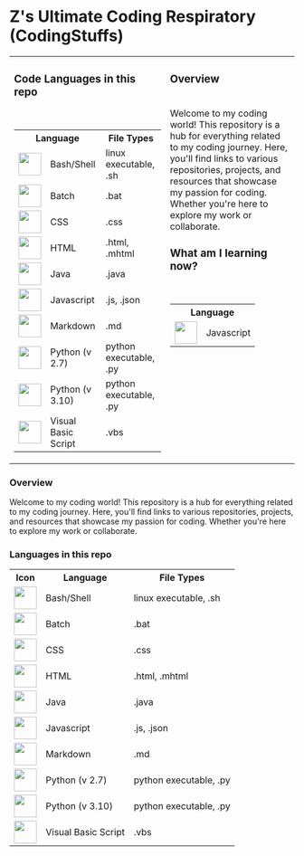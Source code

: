 # Z's Ultimate Coding Respiratory (CodingStuffs)

<table>
  <tr border="0">
    <td>
      <h3>Code Languages in this repo</h3><br>
      <table>
        <tr>
          <th colspan="2">Language</th>
          <th>File Types</th>
        </tr>
        <tr>
          <td><img src="https://skillicons.dev/icons?i=bash" height="40"/></td>
          <td>Bash/Shell</td>
          <td>linux executable, .sh</td>
        </tr>
        <tr>
          <td><img src="https://skillicons.dev/icons?i=bash" height="40"/></td>
          <td>Batch</td>
          <td>.bat</td>
        </tr>
        <tr>
          <td><img src="https://skillicons.dev/icons?i=css" height="40"/></td>
          <td>CSS</td>
          <td>.css</td>
        </tr>
        <tr>
          <td><img src="https://skillicons.dev/icons?i=html" height="40"/></td>
          <td>HTML</td>
          <td>.html, .mhtml</td>
        </tr>
        <tr>
          <td><img src="https://skillicons.dev/icons?i=java" height="40"/></td>
          <td>Java</td>
          <td>.java</td>
        </tr>
        <tr>
          <td><img src="https://skillicons.dev/icons?i=js" height="40"/></td>
          <td>Javascript</td>
          <td>.js, .json</td>
        </tr>
        <tr>
          <td><img src="https://skillicons.dev/icons?i=md" height="40"/></td>
          <td>Markdown</td>
          <td>.md</td>
        </tr>
        <tr>
          <td><img src="https://skillicons.dev/icons?i=py" height="40"/></td>
          <td>Python (v 2.7)</td>
          <td>python executable, .py</td>
        </tr>
        <tr>
          <td><img src="https://skillicons.dev/icons?i=py" height="40"/></td>
          <td>Python (v 3.10)</td>
          <td>python executable, .py</td>
        </tr>
        <tr>
          <td><img src="https://skillicons.dev/icons?i=visualstudio" height="40"/></td>
          <td>Visual Basic Script</td>
          <td>.vbs</td>
        </tr>
      </table>
    </td>
    <td valign="top">
      <h3>Overview</h3><br>
      <span>Welcome to my coding world! This repository is a hub for everything related to my coding journey. Here, you'll find links to various repositories, projects, and resources that showcase my passion for coding. Whether you're here to explore my work or collaborate.</span><br>
      <h3>What am I learning now?</h3><br>
      <table>
        <tr>
          <th colspan="2">Language</th>
        </tr>
        <tr>
          <td><img src="https://skillicons.dev/icons?i=py" height="40"/></td>
          <td>Javascript</td>
        </tr>
      </table>
    </td>
  </tr>
</table>

### Overview
Welcome to my coding world! This repository is a hub for everything related to my coding journey. Here, you'll find links to various repositories, projects, and resources that showcase my passion for coding. Whether you're here to explore my work or collaborate.

### Languages in this repo
<table>
  <tr>
    <th>Icon</th>
    <th>Language</th>
    <th>File Types</th>
  </tr>
  <tr>
    <td><img src="https://skillicons.dev/icons?i=bash" height="40"/></td>
    <td>Bash/Shell</td>
    <td>linux executable, .sh</td>
  </tr>
  <tr>
    <td><img src="https://skillicons.dev/icons?i=bash" height="40"/></td>
    <td>Batch</td>
    <td>.bat</td>
  </tr>
  <tr>
    <td><img src="https://skillicons.dev/icons?i=css" height="40"/></td>
    <td>CSS</td>
    <td>.css</td>
  </tr>
  <tr>
    <td><img src="https://skillicons.dev/icons?i=html" height="40"/></td>
    <td>HTML</td>
    <td>.html, .mhtml</td>
  </tr>
  <tr>
    <td><img src="https://skillicons.dev/icons?i=java" height="40"/></td>
    <td>Java</td>
    <td>.java</td>
  </tr>
  <tr>
    <td><img src="https://skillicons.dev/icons?i=js" height="40"/></td>
    <td>Javascript</td>
    <td>.js, .json</td>
  </tr>
  <tr>
    <td><img src="https://skillicons.dev/icons?i=md" height="40"/></td>
    <td>Markdown</td>
    <td>.md</td>
  </tr>
  <tr>
    <td><img src="https://skillicons.dev/icons?i=py" height="40"/></td>
    <td>Python (v 2.7)</td>
    <td>python executable, .py</td>
  </tr>
  <tr>
    <td><img src="https://skillicons.dev/icons?i=py" height="40"/></td>
    <td>Python (v 3.10)</td>
    <td>python executable, .py</td>
  </tr>
  <tr>
    <td><img src="https://skillicons.dev/icons?i=visualstudio" height="40"/></td>
    <td>Visual Basic Script</td>
    <td>.vbs</td>
  </tr>
</table>
